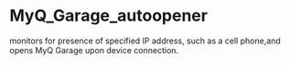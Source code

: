 # MyQ_Garage_autoopener
monitors for presence of specified IP address, such as a cell phone,and opens MyQ Garage upon device connection.
